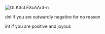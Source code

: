 ![GLK3cLEXcAAr3-n](https://github.com/twelverods/twelverods/assets/166573464/09b0be25-620e-4a2f-b183-2bae44970155)

dni if you are outwardly negative for no reason 

int if you are positive and joyous
